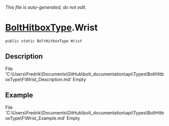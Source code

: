 *This file is auto-generated, do not edit.*

# [BoltHitboxType](Types/BoltHitboxType.md).Wrist
`public static BoltHitboxType Wrist`
## Description
File 'C:\Users\Fredrik\Documents\GitHub\bolt_documentation\api\Types\BoltHitboxType\F\Wrist_Description.md' Empty
## Example
File 'C:\Users\Fredrik\Documents\GitHub\bolt_documentation\api\Types\BoltHitboxType\F\Wrist_Example.md' Empty
